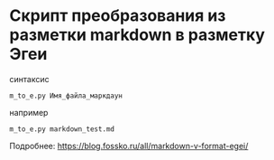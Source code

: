 # Скрипт преобразования из разметки markdown в разметку Эгеи

синтаксис
```
m_to_e.py Имя_файла_маркдаун
```

например

```
m_to_e.py markdown_test.md
```

Подробнее:
https://blog.fossko.ru/all/markdown-v-format-egei/